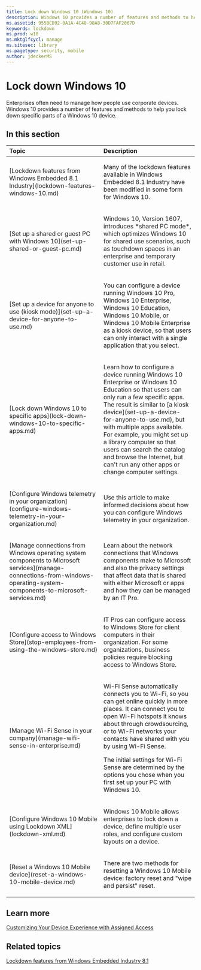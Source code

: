 ```yaml
---
title: Lock down Windows 10 (Windows 10)
description: Windows 10 provides a number of features and methods to help you lock down specific parts of a Windows 10 device.
ms.assetid: 955BCD92-0A1A-4C48-98A8-30D7FAF2067D
keywords: lockdown
ms.prod: w10
ms.mktglfcycl: manage
ms.sitesec: library
ms.pagetype: security, mobile
author: jdeckerMS
---
```


# Lock down Windows 10

Enterprises often need to manage how people use corporate devices. Windows 10 provides a number of features and methods to help you lock down specific parts of a Windows 10 device.

## In this section


<table>
<colgroup>
<col width="50%" />
<col width="50%" />
</colgroup>
<thead>
<tr class="header">
<th align="left">Topic</th>
<th align="left">Description</th>
</tr>
</thead>
<tbody><tr><td><p>[Lockdown features from Windows Embedded 8.1 Industry](lockdown-features-windows-10.md)</p></td><td><p>Many of the lockdown features available in Windows Embedded 8.1 Industry have been modified in some form for Windows 10.</p></td></tr>
<tr><td align="left"><p>[Set up a shared or guest PC with Windows 10](set-up-shared-or-guest-pc.md)</p></td><td align="left"><p>Windows 10, Version 1607, introduces *shared PC mode*, which optimizes Windows 10 for shared use scenarios, such as touchdown spaces in an enterprise  and temporary customer use in retail.</p></td></tr>
<tr class="odd">
<td align="left"><p>[Set up a device for anyone to use (kiosk mode)](set-up-a-device-for-anyone-to-use.md)</p></td>
<td align="left"><p>You can configure a device running Windows 10 Pro, Windows 10 Enterprise, Windows 10 Education, Windows 10 Mobile, or Windows 10 Mobile Enterprise as a kiosk device, so that users can only interact with a single application that you select.</p></td>
</tr>
<tr class="even">
<td align="left"><p>[Lock down Windows 10 to specific apps](lock-down-windows-10-to-specific-apps.md)</p></td>
<td align="left"><p>Learn how to configure a device running Windows 10 Enterprise or Windows 10 Education so that users can only run a few specific apps. The result is similar to [a kiosk device](set-up-a-device-for-anyone-to-use.md), but with multiple apps available. For example, you might set up a library computer so that users can search the catalog and browse the Internet, but can't run any other apps or change computer settings.</p></td>
</tr>
<tr class="odd">
<td align="left"><p>[Configure Windows telemetry in your organization](configure-windows-telemetry-in-your-organization.md)</p></td>
<td align="left"><p>Use this article to make informed decisions about how you can configure Windows telemetry in your organization.</p></td>
</tr>
<tr class="even">
<td align="left"><p>[Manage connections from Windows operating system components to Microsoft services](manage-connections-from-windows-operating-system-components-to-microsoft-services.md)</p></td>
<td align="left"><p>Learn about the network connections that Windows components make to Microsoft and also the privacy settings that affect data that is shared with either Microsoft or apps and how they can be managed by an IT Pro.</p></td>
</tr>
<tr class="odd">
<td align="left"><p>[Configure access to Windows Store](stop-employees-from-using-the-windows-store.md)</p></td>
<td align="left"><p>IT Pros can configure access to Windows Store for client computers in their organization. For some organizations, business policies require blocking access to Windows Store.</p></td>
</tr>
<tr class="even">
<td align="left"><p>[Manage Wi-Fi Sense in your company](manage-wifi-sense-in-enterprise.md)</p></td>
<td align="left"><p>Wi-Fi Sense automatically connects you to Wi-Fi, so you can get online quickly in more places. It can connect you to open Wi-Fi hotspots it knows about through crowdsourcing, or to Wi-Fi networks your contacts have shared with you by using Wi-Fi Sense.</p>
<p>The initial settings for Wi-Fi Sense are determined by the options you chose when you first set up your PC with Windows 10.</p></td>
</tr>
<tr class="odd">
<td align="left"><p>[Configure Windows 10 Mobile using Lockdown XML](lockdown-xml.md)</p></td>
<td align="left"><p>Windows 10 Mobile allows enterprises to lock down a device, define multiple user roles, and configure custom layouts on a device.</p></td>
</tr>
<tr class="even">
<td align="left"><p>[Reset a Windows 10 Mobile device](reset-a-windows-10-mobile-device.md)</p></td>
<td align="left"><p>There are two methods for resetting a Windows 10 Mobile device: factory reset and &quot;wipe and persist&quot; reset.</p></td>
</tr>

</tbody>
</table>

## Learn more

[Customizing Your Device Experience with Assigned Access](https://channel9.msdn.com/Events/Build/2016/P508)

## Related topics

[Lockdown features from Windows Embedded Industry 8.1](../whats-new/lockdown-features-windows-10.md)
